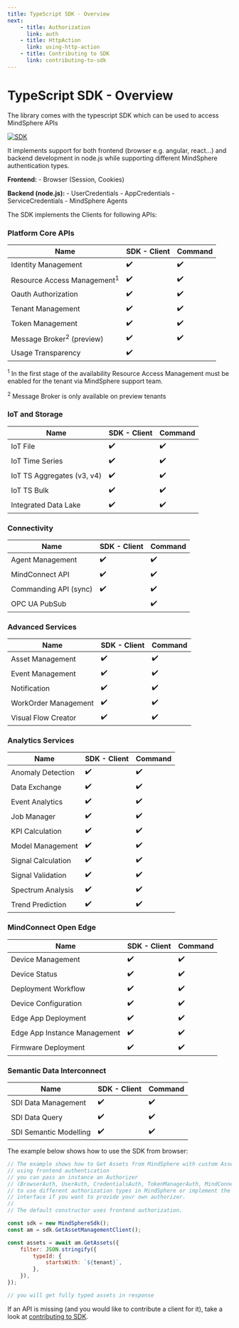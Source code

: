 ```yaml
---
title: TypeScript SDK - Overview
next:
    - title: Authorization
      link: auth
    - title: HttpAction
      link: using-http-action
    - title: Contributing to SDK
      link: contributing-to-sdk
---
```


<!-- @format -->

# TypeScript SDK - Overview

The library comes with the typescript SDK which can be used to access MindSphere APIs

[![SDK](https://img.shields.io/badge/SDK-full%20documentation-%23009999.svg)](/docs/mindconnect-nodejs/sdk/index.html)

It implements support for both frontend (browser e.g. angular, react...) and backend development in node.js while supporting different MindSphere authentication types.

**Frontend:** - Browser (Session, Cookies)

**Backend (node.js):** - UserCredentials - AppCredentials - ServiceCredentials - MindSphere Agents

The SDK implements the Clients for following APIs:

### Platform Core APIs

| Name |SDK - Client | Command |
| --- | --- | --- |
| Identity Management  | :heavy_check_mark: | :heavy_check_mark: |
| Resource Access Management<sup>1</sup>  | :heavy_check_mark: | :heavy_check_mark: |
| Oauth Authorization  | :heavy_check_mark: | :heavy_check_mark: |
| Tenant Management  | :heavy_check_mark: | :heavy_check_mark: |
| Token Management  | :heavy_check_mark: | :heavy_check_mark: |
| Message Broker<sup>2</sup> (preview)  | :heavy_check_mark: | :heavy_check_mark: |
| Usage Transparency  | :heavy_check_mark: |  |

<sup>1</sup> In the first stage of the availability Resource Access Management must be enabled for the tenant via MindSphere support team.

<sup>2</sup> Message Broker is only available on preview tenants

### IoT and Storage

| Name |SDK - Client | Command |
| --- | --- | --- |
| IoT File   | :heavy_check_mark: | :heavy_check_mark: |
| IoT Time Series  | :heavy_check_mark: | :heavy_check_mark: |
| IoT TS Aggregates (v3, v4)  | :heavy_check_mark: | :heavy_check_mark:  |
| IoT TS Bulk  | :heavy_check_mark: | :heavy_check_mark: |
| Integrated Data Lake  | :heavy_check_mark: | :heavy_check_mark: |

### Connectivity

| Name |SDK - Client | Command |
| --- | --- | --- |
| Agent Management   | :heavy_check_mark: | :heavy_check_mark: |
| MindConnect API   | :heavy_check_mark: | :heavy_check_mark: |
| Commanding API (sync) | :heavy_check_mark: | :heavy_check_mark: |
| OPC UA PubSub    |  | :heavy_check_mark: |

### Advanced Services

| Name |SDK - Client | Command |
| --- | --- | --- |
| Asset Management   | :heavy_check_mark: | :heavy_check_mark: |
| Event Management   | :heavy_check_mark: | :heavy_check_mark: |
| Notification   | :heavy_check_mark: | :heavy_check_mark: |
| WorkOrder Management   | :heavy_check_mark: | :heavy_check_mark: |
| Visual Flow Creator    | :heavy_check_mark: | :heavy_check_mark: |

### Analytics Services

| Name |SDK - Client | Command |
| --- | --- | --- |
| Anomaly Detection   | :heavy_check_mark:  | :heavy_check_mark: |
| Data Exchange   | :heavy_check_mark: | :heavy_check_mark: |
| Event Analytics   | :heavy_check_mark: | :heavy_check_mark: |
| Job Manager   | :heavy_check_mark: | :heavy_check_mark: |
| KPI Calculation   | :heavy_check_mark: | :heavy_check_mark: |
| Model Management   | :heavy_check_mark: | :heavy_check_mark: |
| Signal Calculation   | :heavy_check_mark: | :heavy_check_mark: |
| Signal Validation   | :heavy_check_mark: | :heavy_check_mark: |
| Spectrum Analysis   | :heavy_check_mark: | :heavy_check_mark: |
| Trend Prediction   | :heavy_check_mark: | :heavy_check_mark: |

### MindConnect Open Edge

| Name |SDK - Client | Command |
| --- | --- | --- |
| Device Management   | :heavy_check_mark: | :heavy_check_mark:  |
| Device Status   | :heavy_check_mark: | :heavy_check_mark: |
| Deployment Workflow   | :heavy_check_mark: | :heavy_check_mark:  |
| Device Configuration   | :heavy_check_mark: | :heavy_check_mark:  |
| Edge App Deployment   | :heavy_check_mark: | :heavy_check_mark:  |
| Edge App Instance Management   | :heavy_check_mark: | :heavy_check_mark:  |
| Firmware Deployment   | :heavy_check_mark: | :heavy_check_mark:  |

### Semantic Data Interconnect

| Name |SDK - Client | Command |
| --- | --- | --- |
| SDI Data Management   | :heavy_check_mark:   | :heavy_check_mark: |
| SDI Data Query   | :heavy_check_mark:  | :heavy_check_mark: |
| SDI Semantic Modelling   | :heavy_check_mark:  | :heavy_check_mark: |

The example below shows how to use the SDK from browser:

```javascript
// The example shows how to Get Assets from MindSphere with custom AssetType
// using frontend authentication
// you can pass an instance an Authorizer
// (BrowserAuth, UserAuth, CredentialsAuth, TokenManagerAuth, MindConnectAgent)
// to use different authorization types in MindSphere or implement the TokenRotation
// interface if you want to provide your own authorizer.
//
// The default constructor uses frontend authorization.

const sdk = new MindSphereSdk();
const am = sdk.GetAssetManagementClient();

const assets = await am.GetAssets({
    filter: JSON.stringify({
        typeId: {
            startsWith: `${tenant}`,
        },
    }),
});

// you will get fully typed assets in response
```

If an API is missing (and you would like to contribute a client for it), take a look at [contributing to SDK](./contributing-to-sdk.html).
